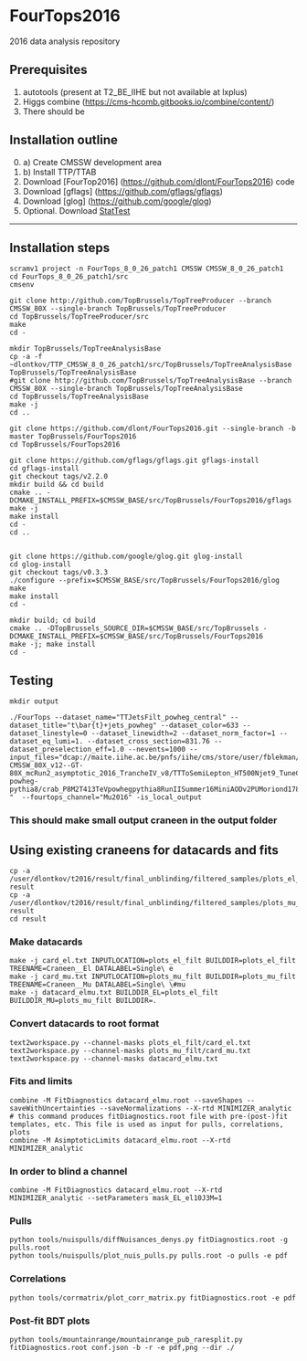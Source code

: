 # FourTops2016
2016 data analysis repository
## Prerequisites 
1. autotools (present at T2_BE_IIHE but not available at lxplus)
2. Higgs combine (https://cms-hcomb.gitbooks.io/combine/content/)
3. There should be 

## Installation outline
0. a) Create CMSSW development area
0. b) Install TTP/TTAB
1. Download [FourTop2016] (https://github.com/dlont/FourTops2016) code
2. Download [gflags] (https://github.com/gflags/gflags)
3. Download [glog] (https://github.com/google/glog)
4. Optional. Download [StatTest](https://github.com/andreadotti/StatTest)

----------------------------

## Installation steps
```
scramv1 project -n FourTops_8_0_26_patch1 CMSSW CMSSW_8_0_26_patch1
cd FourTops_8_0_26_patch1/src
cmsenv

git clone http://github.com/TopBrussels/TopTreeProducer --branch CMSSW_80X --single-branch TopBrussels/TopTreeProducer
cd TopBrussels/TopTreeProducer/src
make
cd -

mkdir TopBrussels/TopTreeAnalysisBase
cp -a -f ~dlontkov/TTP_CMSSW_8_0_26_patch1/src/TopBrussels/TopTreeAnalysisBase  TopBrussels/TopTreeAnalysisBase
#git clone http://github.com/TopBrussels/TopTreeAnalysisBase --branch CMSSW_80X --single-branch TopBrussels/TopTreeAnalysisBase
cd TopBrussels/TopTreeAnalysisBase
make -j
cd ..

git clone https://github.com/dlont/FourTops2016.git --single-branch -b master TopBrussels/FourTops2016
cd TopBrussels/FourTops2016

git clone https://github.com/gflags/gflags.git gflags-install
cd gflags-install
git checkout tags/v2.2.0
mkdir build && cd build
cmake .. -DCMAKE_INSTALL_PREFIX=$CMSSW_BASE/src/TopBrussels/FourTops2016/gflags
make -j
make install
cd -
cd ..


git clone https://github.com/google/glog.git glog-install
cd glog-install
git checkout tags/v0.3.3
./configure --prefix=$CMSSW_BASE/src/TopBrussels/FourTops2016/glog
make
make install
cd -

mkdir build; cd build
cmake .. -DTopBrussels_SOURCE_DIR=$CMSSW_BASE/src/TopBrussels -DCMAKE_INSTALL_PREFIX=$CMSSW_BASE/src/TopBrussels/FourTops2016
make -j; make install
cd -
```
## Testing
```
mkdir output

./FourTops --dataset_name="TTJetsFilt_powheg_central" --dataset_title="t\bar{t}+jets_powheg" --dataset_color=633 --dataset_linestyle=0 --dataset_linewidth=2 --dataset_norm_factor=1 --dataset_eq_lumi=1. --dataset_cross_section=831.76 --dataset_preselection_eff=1.0 --nevents=1000 --input_files="dcap://maite.iihe.ac.be/pnfs/iihe/cms/store/user/fblekman/TopTree/CMSSW_80X_v12/TTP-CMSSW_80X_v12--GT-80X_mcRun2_asymptotic_2016_TrancheIV_v8/TTToSemiLepton_HT500Njet9_TuneCUETP8M2T4_13TeV-powheg-pythia8/crab_P8M2T413TeVpowhegpythia8RunIISummer16MiniAODv2PUMoriond1780XmcRun2asymptotic2016TrancheIVv6v1crab292/180403_190034/0000/TOPTREE_100.root "  --fourtops_channel="Mu2016" -is_local_output
```
### This should make small output craneen in the output folder

## Using existing craneens for datacards and fits
```
cp -a /user/dlontkov/t2016/result/final_unblinding/filtered_samples/plots_el_filt result
cp -a /user/dlontkov/t2016/result/final_unblinding/filtered_samples/plots_mu_filt result
cd result
```
### Make datacards
```
make -j card_el.txt INPUTLOCATION=plots_el_filt BUILDDIR=plots_el_filt TREENAME=Craneen__El DATALABEL=Single\ e
make -j card_mu.txt INPUTLOCATION=plots_mu_filt BUILDDIR=plots_mu_filt TREENAME=Craneen__Mu DATALABEL=Single\ \#mu
make -j datacard_elmu.txt BUILDDIR_EL=plots_el_filt BUILDDIR_MU=plots_mu_filt BUILDDIR=.
```
### Convert datacards to root format
```
text2workspace.py --channel-masks plots_el_filt/card_el.txt
text2workspace.py --channel-masks plots_mu_filt/card_mu.txt
text2workspace.py --channel-masks datacard_elmu.txt
```

### Fits and limits
```
combine -M FitDiagnostics datacard_elmu.root --saveShapes --saveWithUncertainties --saveNormalizations --X-rtd MINIMIZER_analytic # this command produces fitDiagnostics.root file with pre-(post-)fit templates, etc. This file is used as input for pulls, correlations, plots
combine -M AsimptoticLimits datacard_elmu.root --X-rtd MINIMIZER_analytic
```
### In order to blind a channel
```
combine -M FitDiagnostics datacard_elmu.root --X-rtd MINIMIZER_analytic --setParameters mask_EL_el10J3M=1 
```
### Pulls
```
python tools/nuispulls/diffNuisances_denys.py fitDiagnostics.root -g pulls.root
python tools/nuispulls/plot_nuis_pulls.py pulls.root -o pulls -e pdf
```
### Correlations
```
python tools/corrmatrix/plot_corr_matrix.py fitDiagnostics.root -e pdf
```
### Post-fit BDT plots
```
python tools/mountainrange/mountainrange_pub_raresplit.py fitDiagnostics.root conf.json -b -r -e pdf,png --dir ./
```
